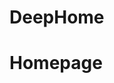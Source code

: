 # DeepHome

<!-- Global site tag (gtag.js) - Google Analytics -->
<script async src="https://www.googletagmanager.com/gtag/js?id=G-3SGNXZF42T"></script>
<script>
  window.dataLayer = window.dataLayer || [];
  function gtag(){dataLayer.push(arguments);}
  gtag('js', new Date());

  gtag('config', 'G-3SGNXZF42T');
</script>
# Homepage